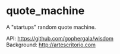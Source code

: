 # quote_machine
A "startups" random quote machine.

API: https://github.com/gophergala/wisdom <br>
Background: http://artescritorio.com
